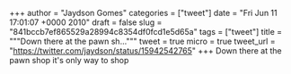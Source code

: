 
+++
author = "Jaydson Gomes"
categories = ["tweet"]
date = "Fri Jun 11 17:01:07 +0000 2010"
draft = false
slug = "841bccb7ef865529a28994c8354df0fcd1e5d65a"
tags = ["tweet"]
title = """Down there at the pawn sh..."""
tweet = true
micro = true
tweet_url = "https://twitter.com/jaydson/status/15942542765"
+++
Down there at the pawn shop it's only way to shop

